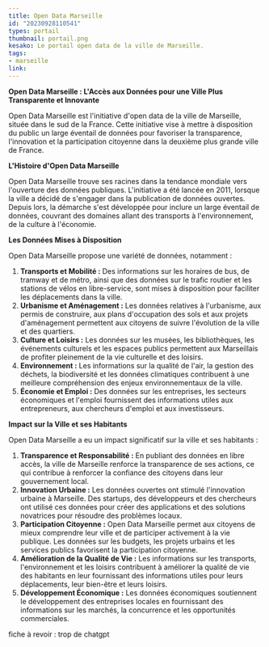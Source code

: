 ```yaml
---
title: Open Data Marseille
id: "20230928110541"
types: portail
thumbnail: portail.png
kesako: Le portail open data de la ville de Marseille.
tags:
- marseille
link:
---
```

**Open Data Marseille : L'Accès aux Données pour une Ville Plus Transparente et Innovante**

Open Data Marseille est l'initiative d'open data de la ville de Marseille, située dans le sud de la France. Cette initiative vise à mettre à disposition du public un large éventail de données pour favoriser la transparence, l'innovation et la participation citoyenne dans la deuxième plus grande ville de France.

**L'Histoire d'Open Data Marseille**

Open Data Marseille trouve ses racines dans la tendance mondiale vers l'ouverture des données publiques. L'initiative a été lancée en 2011, lorsque la ville a décidé de s'engager dans la publication de données ouvertes. Depuis lors, la démarche s'est développée pour inclure un large éventail de données, couvrant des domaines allant des transports à l'environnement, de la culture à l'économie.

**Les Données Mises à Disposition**

Open Data Marseille propose une variété de données, notamment :

1.  **Transports et Mobilité :** Des informations sur les horaires de bus, de tramway et de métro, ainsi que des données sur le trafic routier et les stations de vélos en libre-service, sont mises à disposition pour faciliter les déplacements dans la ville.
2.  **Urbanisme et Aménagement :** Les données relatives à l'urbanisme, aux permis de construire, aux plans d'occupation des sols et aux projets d'aménagement permettent aux citoyens de suivre l'évolution de la ville et des quartiers.
3.  **Culture et Loisirs :** Les données sur les musées, les bibliothèques, les événements culturels et les espaces publics permettent aux Marseillais de profiter pleinement de la vie culturelle et des loisirs.
4.  **Environnement :** Les informations sur la qualité de l'air, la gestion des déchets, la biodiversité et les données climatiques contribuent à une meilleure compréhension des enjeux environnementaux de la ville.
5.  **Économie et Emploi :** Des données sur les entreprises, les secteurs économiques et l'emploi fournissent des informations utiles aux entrepreneurs, aux chercheurs d'emploi et aux investisseurs.

**Impact sur la Ville et ses Habitants**

Open Data Marseille a eu un impact significatif sur la ville et ses habitants :

1.  **Transparence et Responsabilité :** En publiant des données en libre accès, la ville de Marseille renforce la transparence de ses actions, ce qui contribue à renforcer la confiance des citoyens dans leur gouvernement local.
2.  **Innovation Urbaine :** Les données ouvertes ont stimulé l'innovation urbaine à Marseille. Des startups, des développeurs et des chercheurs ont utilisé ces données pour créer des applications et des solutions novatrices pour résoudre des problèmes locaux.
3.  **Participation Citoyenne :** Open Data Marseille permet aux citoyens de mieux comprendre leur ville et de participer activement à la vie publique. Les données sur les budgets, les projets urbains et les services publics favorisent la participation citoyenne.
4.  **Amélioration de la Qualité de Vie :** Les informations sur les transports, l'environnement et les loisirs contribuent à améliorer la qualité de vie des habitants en leur fournissant des informations utiles pour leurs déplacements, leur bien-être et leurs loisirs.
5.  **Développement Économique :** Les données économiques soutiennent le développement des entreprises locales en fournissant des informations sur les marchés, la concurrence et les opportunités commerciales.

fiche à revoir : 
trop de chatgpt